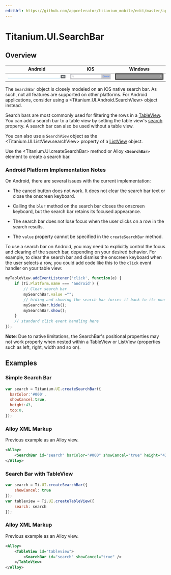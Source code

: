 ```yaml
---
editUrl: https://github.com/appcelerator/titanium_mobile/edit/master/apidoc/Titanium/UI/SearchBar.yml
---
```

# Titanium.UI.SearchBar

<TypeHeader/>

## Overview

| Android | iOS | Windows |
| ------- | --- | ------- |
| ![Android](./searchbar_android.png) | ![iOS](./searchbar_ios.png) | ![Windows](./searchbar_windows.png) |

The `SearchBar` object is closely modeled on an iOS native search bar.
As such, not all features are supported on other platforms. For Android applications,
consider using a <Titanium.UI.Android.SearchView> object instead.

Search bars are most commonly used for filtering the rows in a [TableView](Titanium.UI.TableView).
You can add a search bar to a table view by setting the table view's [search](Titanium.UI.TableView.search) property.
A search bar can also be used without a table view.

You can also use a `SearchView` object as the <Titanium.UI.ListView.searchView>
property of a [ListView](Titanium.UI.ListView) object.

Use the <Titanium.UI.createSearchBar> method or Alloy **`<SearchBar>`** element to create a search bar.

### Android Platform Implementation Notes

On Android, there are several issues with the current implementation:

* The cancel button does not work. It does not clear the search bar text or
  close the onscreen keyboard.

* Calling the `blur` method on the search bar closes the onscreen keyboard,
  but the search bar retains its focused appearance.

* The search bar does not lose focus when the user clicks on a row in the search
  results.

* The `value` property cannot be specified in the `createSearchBar` method.

To use a search bar on Android, you may need to explicitly control the focus and
clearing of the search bar, depending on your desired behavior. For example, to clear
the search bar and dismiss the onscreen keyboard when the user selects a row, you
could add code like this to the `click` event handler on your table view:

``` js
myTableView.addEventListener('click', function(e) {
    if (Ti.Platform.name === 'android') {
        // Clear search bar
        mySearchBar.value ="";
        // hiding and showing the search bar forces it back to its non-focused appearance.
        mySearchBar.hide();
        mySearchBar.show();
    }
    // standard click event handling here
});
```

**Note**: Due to native limitations, the SearchBar's positional properties may not work properly
when nested within a TableView or ListView (properties such as left, right, width and so on).

## Examples

### Simple Search Bar

``` js
var search = Titanium.UI.createSearchBar({
  barColor:'#000',
  showCancel:true,
  height:43,
  top:0,
});
```

### Alloy XML Markup

Previous example as an Alloy view.

``` xml
<Alloy>
    <SearchBar id="search" barColor="#000" showCancel="true" height="43" top="0" />
</Alloy>
```

### Search Bar with TableView

``` js
var search = Ti.UI.createSearchBar({
    showCancel: true
});
var tableview = Ti.UI.createTableView({
    search: search
});
```

### Alloy XML Markup

Previous example as an Alloy view.

``` xml
<Alloy>
    <TableView id="tableview">
        <SearchBar id="search" showCancel="true" />
    </TableView>
</Alloy>
```

<ApiDocs/>
